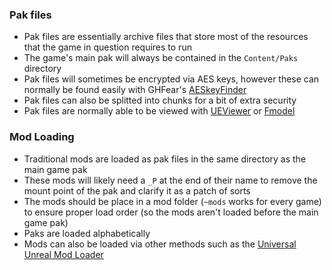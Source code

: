 ### Pak files
- Pak files are essentially archive files that store most of the resources that the game in question requires to run
- The game's main pak will always be contained in the `Content/Paks` directory
- Pak files will sometimes be encrypted via AES keys, however these can normally be found easily with GHFear's [AESkeyFinder](https://zenhax.com/viewtopic.php?t=9407&start=20)
- Pak files can also be splitted into chunks for a bit of extra security
- Pak files are normally able to be viewed with [UEViewer](https://www.gildor.org/en/projects/umodel) or [Fmodel](https://fmodel.app/)
### Mod Loading
- Traditional mods are loaded as pak files in the same directory as the main game pak
- These mods will likely need a `_P` at the end of their name to remove the mount point of the pak and clarify it as a patch of sorts
- The mods should be place in a mod folder (`~mods` works for every game) to ensure proper load order (so the mods aren't loaded before the main game pak)
- Paks are loaded alphabetically
- Mods can also be loaded via other methods such as the [Universal Unreal Mod Loader](https://github.com/RussellJerome/UnrealModLoader)
